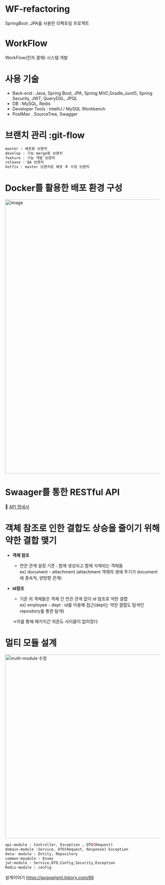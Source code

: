# WF-refactoring
SpringBoot ,JPA를 사용한 리팩토링 프로젝트
# WorkFlow 
WorkFlow(전자 결재) 시스템 개발

# 사용 기술
- Back-end : Java, Spring Boot, JPA, Spring MVC,Gradle,Junit5, Spring Security, JWT, QueryDSL, JPQL
- DB : MySQL, Redis
- Developer Tools : intelliJ / MySQL Workbench 
- PostMan , SourceTree, Swagger

# 브랜치 관리 :git-flow
```sh
master : 배포용 브랜치
develop : 기능 merge용 브랜치
feature : 기능 개발 브랜치
release : QA 브랜치
hotfix : master 브랜치로 배포 후 수정 브랜치
```

# Docker를 활용한 배포 환경 구성
<img width="894" alt="image" src="https://github.com/CJIHEE/WF-refactoring/assets/110098108/0bfda94a-8c7f-41fc-8a87-8e7a748bd845">

# Swaager를 통한 RESTful API 
📃 [API 명세서](https://github.com/CJIHEE/WF-refactoring/wiki/%F0%9F%93%83-API-%EB%AA%85%EC%84%B8%EC%84%9C)

# 객체 참조로 인한 결합도 상승을 줄이기 위해 약한 결합 맺기

- **객체 참조**
    
    - 연관 관계 설정 기준 : 함께 생성되고 함께 삭제되는 객체들<br>
    ex) document - attachment (attachment 객체의 생애 주기가 document에 종속적, 양방향 관계)
    
- **id참조**
    
    - 기준 외 객체들은 객체 간 연관 관계 없이 id 참조로 약한 결합<br>
    ex) employee - dept : id를 이용해 접근(dept는 약한 결합도 탐색인 repository를 통한 탐색)
    
    →이를 통해 패키지간 의존도 사이클이 없어졌다

# 멀티 모듈 설계

<img width="600" alt="multi-module 수정" src="https://github.com/CJIHEE/WF-refactoring/assets/110098108/5c483222-8ff8-49c1-b2d1-ccc69b1a1f33">

```sh
api-module : Controller, Exception , DTO(Request)
domain-module :Service, DTO(Request, Response) Exception
data- module : Entity, Repository
common-moudule : Enums
jwt-module : Service,DTO,Config,Security,Exception
Redis-module : config
```

설계이야기 https://gogowlgml.tistory.com/88
